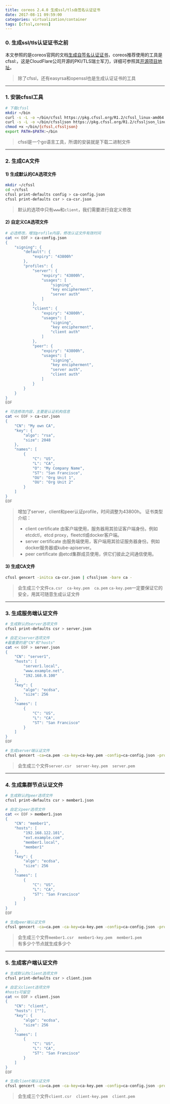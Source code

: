 ```yaml
---
title: coreos 2.4.0 生成ssl/tls自签名认证证书
date: 2017-08-11 09:59:00
categories: virtualization/container
tags: [cfssl,coreos]
---
```


### 0. 生成ssl/tls认证证书之前
本文参照的是coreos官网的文档[生成自签名认证证书](https://github.com/coreos/docs/blob/master/os/generate-self-signed-certificates.md)，coreos推荐使用的工具是cfssl:，这是CloudFlare公司开源的PKI/TLS瑞士军刀，详细可参照其[开源项目地址](https://github.com/cloudflare/cfssl)。
> 除了cfssl，还有easyrsa和openssl也是生成认证证书的工具

---

### 1. 安装cfssl工具
``` bash
# 下载cfssl
mkdir ~/bin
curl -s -L -o ~/bin/cfssl https://pkg.cfssl.org/R1.2/cfssl_linux-amd64
curl -s -L -o ~/bin/cfssljson https://pkg.cfssl.org/R1.2/cfssljson_linux-amd64
chmod +x ~/bin/{cfssl,cfssljson}
export PATH=$PATH:~/bin
```
> cfssl是一个go语言工具，所谓的安装就是下载二进制文件

---

### 2. 生成CA文件
#### 1) 生成默认的CA选项文件
``` bash
mkdir ~/cfssl
cd ~/cfssl
cfssl print-defaults config > ca-config.json
cfssl print-defaults csr > ca-csr.json
```
> 默认的选项中只有`www`和`client`，我们需要进行自定义修改

#### 2) 自定义CA选项文件
``` bash
# 必选修改，增加profile内容，修改认证文件有效时间
cat << EOF > ca-config.json
{
    "signing": {
        "default": {
            "expiry": "43800h"
        },
        "profiles": {
            "server": {
                "expiry": "43800h",
                "usages": [
                    "signing",
                    "key encipherment",
                    "server auth"
                ]
            },
            "client": {
                "expiry": "43800h",
                "usages": [
                    "signing",
                    "key encipherment",
                    "client auth"
                ]
            },
            "peer": {
                "expiry": "43800h",
                "usages": [
                    "signing",
                    "key encipherment",
                    "server auth",
                    "client auth"
                ]
            }
        }
    }
}
EOF

# 可选修改内容，主要是认证机构信息
cat << EOF > ca-csr.json
{
    "CN": "My own CA",
    "key": {
        "algo": "rsa",
        "size": 2048
    },
    "names": [
        {
            "C": "US",
            "L": "CA",
            "O": "My Company Name",
            "ST": "San Francisco",
            "OU": "Org Unit 1",
            "OU": "Org Unit 2"
        }
    ]
}
EOF
```
> 增加了server，client和peer认证profile，时间调整为43800h。
> 证书类型介绍：  
> - client certificate 由客户端使用，服务器用其验证客户端身份。例如etcdctl，etcd proxy，fleetctl或docker客户端。
> - server certificate 由服务端使用，客户端用其验证服务器身份。例如docker服务器或kube-apiserver。
> - peer certificate 由etcd集群成员使用，供它们彼此之间通信使用。

#### 3) 生成CA文件
``` bash
cfssl gencert -initca ca-csr.json | cfssljson -bare ca -
```
> 会生成三个文件`ca.csr  ca-key.pem  ca.pem`
> `ca-key.pem`一定要保证它的安全，用其可随意生成认证文件

---

### 3. 生成服务端认证文件
``` bash
# 生成默认的server选项文件
cfssl print-defaults csr > server.json

# 自定义server选项文件
#最重要的是"CN"和"hosts"
cat << EOF > server.json
{
    "CN": "server1",
    "hosts": [
        "server1.local",
        "www.example.net",
        "192.168.0.100"
    ],
    "key": {
        "algo": "ecdsa",
        "size": 256
    },
    "names": [
        {
            "C": "US",
            "L": "CA",
            "ST": "San Francisco"
        }
    ]
}
EOF

# 生成server端认证文件
cfssl gencert -ca=ca.pem -ca-key=ca-key.pem -config=ca-config.json -profile=server server.json | cfssljson -bare server
```
> 会生成三个文件`server.csr  server-key.pem  server.pem`

---

### 4. 生成集群节点认证文件
``` bash
# 生成默认的peer选项文件
cfssl print-defaults csr > member1.json

# 自定义peer选项文件
cat << EOF > member1.json
{
    "CN": "member1",
    "hosts": [
        "192.168.122.101",
        "ext.example.com",
        "member1.local",
        "member1"
    ],
    "key": {
        "algo": "ecdsa",
        "size": 256
    },
    "names": [
        {
            "C": "US",
            "L": "CA",
            "ST": "San Francisco"
        }
    ]
}
EOF

# 生成peer端认证文件
cfssl gencert -ca=ca.pem -ca-key=ca-key.pem -config=ca-config.json -profile=peer member1.json | cfssljson -bare member1
```
> 会生成三个文件`member1.csr  member1-key.pem  member1.pem`  
> 有多少个节点就生成多少个

---

### 5. 生成客户端认证文件
``` bash
# 生成默认的client选项文件
cfssl print-defaults csr > client.json

# 自定义client选项文件
#hosts可留空
cat << EOF > client.json
{
    "CN": "client",
    "hosts": [""],
    "key": {
        "algo": "ecdsa",
        "size": 256
    },
    "names": [
        {
            "C": "US",
            "L": "CA",
            "ST": "San Francisco"
        }
    ]
}
EOF

# 生成client端认证文件
cfssl gencert -ca=ca.pem -ca-key=ca-key.pem -config=ca-config.json -profile=client client.json | cfssljson -bare client
```
> 会生成三个文件`client.csr  client-key.pem  client.pem`
